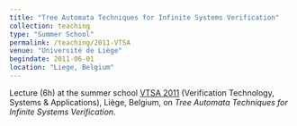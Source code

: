 ```yaml
---
title: "Tree Automata Techniques for Infinite Systems Verification"
collection: teaching
type: "Summer School"
permalink: /teaching/2011-VTSA
venue: "Université de Liège"
begindate: 2011-06-01
location: "Liege, Belgium"
---
```


Lecture (6h) at the summer school [VTSA 2011](https://resources.mpi-inf.mpg.de/departments/rg1/conferences/vtsa11/) (Verification Technology, Systems & Applications), Liège, Belgium, on _Tree Automata Techniques for Infinite Systems Verification_.

